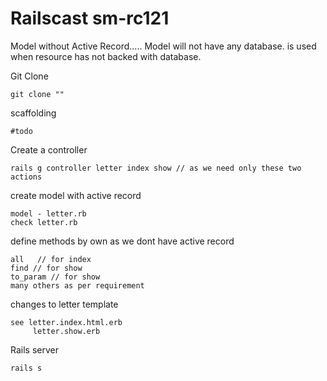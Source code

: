 
Railscast sm-rc121
==================

Model without Active Record.....
Model will not have any database. is used when resource has not backed with database.




Git Clone
```
git clone ""
```
scaffolding
```
#todo
```
Create a controller
```
rails g controller letter index show // as we need only these two actions
```
create model with active record
```
model - letter.rb
check letter.rb 
```
define methods by own as we dont have active record
```
all   // for index
find // for show
to_param // for show
many others as per requirement
```
changes to letter template
```
see letter.index.html.erb
     letter.show.erb
```
Rails server
```
rails s
```
